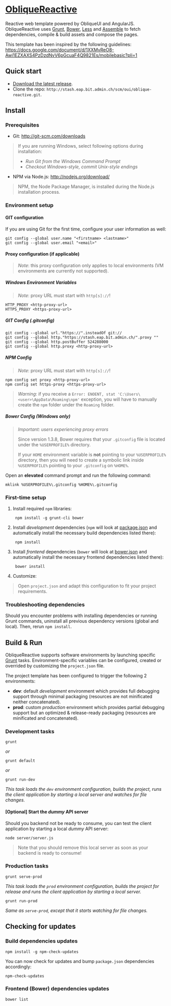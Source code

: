 # [ObliqueReactive](https://stash.eap.bit.admin.ch/projects/OUI/repos/oblique-reactive/)

Reactive web template powered by ObliqueUI and AngularJS. ObliqueReactive uses [Grunt](http://gruntjs.com/), [Bower](http://bower.io/), [Less](http://lesscss.org/) and [Assemble](http://assemble.io/) to fetch dependencies, compile & build assets and compose the pages.

This template has been inspired by the following guidelines:
https://docs.google.com/document/d/1XXMvReO8-Awi1EZXAXS4PzDzdNvV6pGcuaF4Q9821Es/mobilebasic?pli=1

## Quick start

- [Download the latest release](https://stash.eap.bit.admin.ch/plugins/servlet/archive/projects/OUI/repos/oblique-reactive).
- Clone the repo: `http://stash.eap.bit.admin.ch/scm/oui/oblique-reactive.git`.

## Install

### Prerequisites

* Git: <http://git-scm.com/downloads>

> If you are running Windows, select following options during installation:
> - _Run Git from the Windows Command Prompt_
> - _Checkout Windows-style, commit Unix-style endings_

* NPM via Node.js: <http://nodejs.org/download/>

> NPM, the Node Package Manager, is installed during the Node.js installation process.

### Environment setup

#### GIT configuration

If you are using Git for the first time, configure your user information as well:

	git config --global user.name "<firstname> <lastname>"
	git config --global user.email "<email>"

#### Proxy configuration (if applicable)

> *Note*: this proxy configuration only applies to local environments (VM environments are currently not supported).

##### Windows Environment Variables

> *Note*: proxy URL must start with `http[s]://`!

	HTTP_PROXY <http-proxy-url>
	HTTPS_PROXY <https-proxy-url>

##### GIT Config (.gitconfig)

	git config --global url."https://".insteadOf git://
	git config --global http."https://stash.eap.bit.admin.ch/".proxy ""
	git config --global http.postBuffer 524288000
	git config --global http.proxy <http-proxy-url>

##### NPM Config

> *Note*: proxy URL must start with `http[s]://`!

	npm config set proxy <http-proxy-url>
	npm config set https-proxy <https-proxy-url>

> *Warning*: if you receive a `Error: ENOENT, stat 'C:\Users\<user>\AppData\Roaming\npm'` exception, you will have to manually create the `npm` folder under the `Roaming` folder.

##### Bower Config (Windows only)

> *Important: users experiencing proxy errors*
>
> Since version 1.3.8, Bower requires that your `.gitconfig` file is located under the `%USERPROFILE%` directory.
>
> If your `HOME` environment variable is **not** pointing to your `%USERPROFILE%` directory, then you will need to create a symbolic link inside `%USERPROFILE%` pointing to your `.gitconfig` on `%HOME%`.

Open an **elevated** command prompt and run the following command:

	mklink %USERPROFILE%\.gitconfig %HOME%\.gitconfig

### First-time setup

1. Install required `npm` libraries:

		npm install -g grunt-cli bower

2. Install *development* dependencies (`npm` will look at [package.json](https://stash.eap.bit.admin.ch/projects/OUI/repos/oblique-reactive/browse/package.json) and automatically install the necessary build dependencies listed there):

		npm install

3. Install *frontend* dependencies (`bower` will look at [bower.json](https://stash.eap.bit.admin.ch/projects/OUI/repos/oblique-reactive/browse/bower.json) and automatically install the necessary frontend dependencies listed there):

		bower install

4. Customize:

> Open `project.json` and adapt this configuration to fit your project requirements.

### Troubleshooting dependencies

Should you encounter problems with installing dependencies or running Grunt commands, uninstall all previous dependency versions (global and local). Then, rerun `npm install`.

## Build & Run

ObliqueReactive supports software environments by launching specific [Grunt](http://gruntjs.com/) tasks.
Environment-specific variables can be configured, created or overrided by customizing the `project.json` file.

The project template has been configured to trigger the following 2 environments:
* **dev**: default *development* environment which provides full debugging support through minimal packaging (resources are not minificated neither concatenated).
* **prod**: custom *production* environment which provides partial debugging support but an optimized & release-ready packaging (resources are minificated and concatenated).

### Development tasks

	grunt

*or*

	grunt default

*or*

	grunt run-dev

_This task loads the `dev` environment configuration, builds the project, runs the client application by starting a local server and watches for file changes._

#### [Optional] Start the *dummy* API server

Should you backend not be ready to consume, you can test the client application by starting a local *dummy* API server:

	node server/server.js

> Note that you should remove this local server as soon as your backend is ready to consume!

### Production tasks

	grunt serve-prod

_This task loads the `prod` environment configuration, builds the project for release and runs the client application by starting a local server._

	grunt run-prod

_Same as `serve-prod`, except that it starts watching for file changes._

## Checking for updates

### Build dependencies updates

	npm install -g npm-check-updates

You can now check for updates and bump `package.json` dependencies accordingly:

	npm-check-updates

### Frontend (Bower) dependencies updates

	bower list

